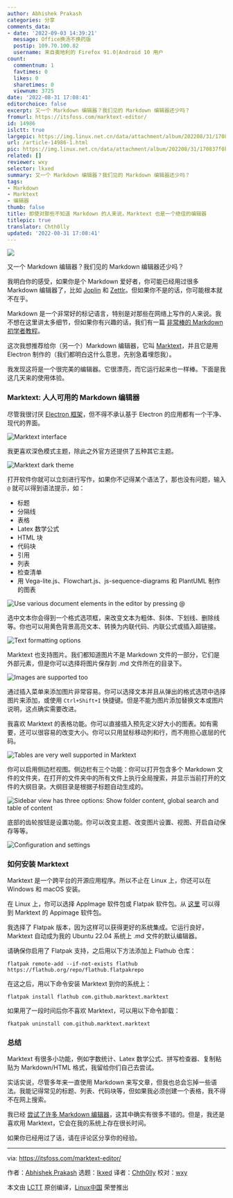 ```yaml
---
author: Abhishek Prakash
categories: 分享
comments_data:
- date: '2022-09-03 14:39:21'
  message: Office换汤不换药版
  postip: 109.70.100.82
  username: 来自奥地利的 Firefox 91.0|Android 10 用户
count:
  commentnum: 1
  favtimes: 0
  likes: 0
  sharetimes: 0
  viewnum: 3725
date: '2022-08-31 17:08:41'
editorchoice: false
excerpt: 又一个 Markdown 编辑器？我们见的 Markdown 编辑器还少吗？
fromurl: https://itsfoss.com/marktext-editor/
id: 14986
islctt: true
largepic: https://img.linux.net.cn/data/attachment/album/202208/31/170837f0kx77ewii4hkih0.jpg
url: /article-14986-1.html
pic: https://img.linux.net.cn/data/attachment/album/202208/31/170837f0kx77ewii4hkih0.jpg.thumb.jpg
related: []
reviewer: wxy
selector: lkxed
summary: 又一个 Markdown 编辑器？我们见的 Markdown 编辑器还少吗？
tags:
- Markdown
- Marktext
- 编辑器
thumb: false
title: 即使对那些不知道 Markdown 的人来说，Marktext 也是一个绝佳的编辑器
titlepic: true
translator: Chth0lly
updated: '2022-08-31 17:08:41'
---
```


![](/data/attachment/album/202208/31/170837f0kx77ewii4hkih0.jpg)


又一个 Markdown 编辑器？我们见的 Markdown 编辑器还少吗？


我明白你的感受，如果你是个 Markdown 爱好者，你可能已经用过很多 Markdown 编辑器了，比如 [Joplin](https://itsfoss.com/joplin/) 和 [Zettlr](https://itsfoss.com/zettlr-markdown-editor/)。但如果你不是的话，你可能根本就不在乎。


Markdown 是一个非常好的标记语言，特别是对那些在网络上写作的人来说。我不想在这里讲太多细节，但如果你有兴趣的话，我们有一篇 [非常棒的 Markdown 初学者教程](https://itsfoss.com/markdown-guide/)。


这次我想推荐给你（另一个）Markdown 编辑器，它叫 [Marktext](https://github.com/marktext/marktext/)，并且它是用 Electron 制作的（我们都明白这什么意思，先别急着埋怨我）。


我发现这将是一个很完美的编辑器。它很漂亮，而它运行起来也一样棒。下面是我这几天来的使用体验。


### Marktext: 人人可用的 Markdown 编辑器


尽管我很讨厌 [Electron 框架](https://www.electronjs.org/)，但不得不承认基于 Electron 的应用都有一个干净、现代的界面。


![Marktext interface](/data/attachment/album/202208/31/170842ix409nz0u99rg0yt.png)


我更喜欢深色模式主题，除此之外官方还提供了五种其它主题。


![Marktext dark theme](/data/attachment/album/202208/31/170842rvjhv2av54dhx8c0.png)


打开软件你就可以立刻进行写作，如果你不记得某个语法了，那也没有问题，输入 `@` 就可以得到语法提示，如：


* 标题
* 分隔线
* 表格
* Latex 数学公式
* HTML 块
* 代码块
* 引用
* 列表
* 检查清单
* 用 Vega-lite.js、Flowchart.js、js-sequence-diagrams 和 PlantUML 制作的图表


![Use various document elements in the editor by pressing @](/data/attachment/album/202208/31/170842f1paaaponzjep51z.png)


选中文本你会得到一个格式选项框，来改变文本为粗体、斜体、下划线、删除线等。你也可以用黄色背景高亮文本、转换为内联代码、内联公式或插入超链接。


![Text formatting options](/data/attachment/album/202208/31/170843zk63kgzl2gfa6z32.png)


Marktext 也支持图片。我们都知道图片不是 Markdown 文件的一部分，它们是外部元素，但是你可以选择将图片保存到 .md 文件所在的目录下。


![Images are supported too](/data/attachment/album/202208/31/170843c0sjh88c4o77fo4x.png)


通过插入菜单来添加图片非常容易。你可以选择文本并且从弹出的格式选项中选择图片来添加，或使用 `Ctrl+Shift+I` 快捷键。但是不能为图片添加替换文本或图片说明，这点确实需要改进。


我喜欢 Marktext 的表格功能。你可以直接插入预先定义好大小的图表。如有需要，还可以很容易的改变大小。你可以只用鼠标移动列和行，而不用担心底层的代码。


![Tables are very well supported in Marktext](/data/attachment/album/202208/31/170843l54j8mjaop4j8o58.png)


你可以启用侧边栏视图。侧边栏有三个功能：你可以打开包含多个 Markdown 文件的文件夹，在打开的文件夹中的所有文件上执行全局搜索，并显示当前打开的文件的大纲目录。大纲目录是根据子标题自动生成的。


![Sidebar view has three options: Show folder content, global search and table of content](/data/attachment/album/202208/31/170843dvfgodvvik4llly5.png)


底部的齿轮按钮是设置功能。你可以改变主题、改变图片设置、视图、开启自动保存等等。


![Configuration and settings](/data/attachment/album/202208/31/170844qmumf882uo0mvbog.png)


### 如何安装 Marktext


Marktext 是一个跨平台的开源应用程序。所以不止在 Linux 上，你还可以在 Windows 和 macOS 安装。


在 Linux 上，你可以选择 AppImage 软件包或 Flatpak 软件包。从 [这里](https://github.com/marktext/marktext/releases) 可以得到 Marktext 的 Appimage 软件包。


我选择了 Flatpak 版本，因为这样可以获得更好的系统集成。它运行良好，Marktext 自动成为我的 Ubuntu 22.04 系统上 .md 文件的默认编辑器。


请确保你启用了 Flatpak 支持，之后用以下方法添加上 Flathub 仓库：



```
flatpak remote-add --if-not-exists flathub https://flathub.org/repo/flathub.flatpakrepo

```

在这之后，用以下命令安装 Marktext 到你的系统上：



```
flatpak install flathub com.github.marktext.marktext

```

如果用了一段时间后你不喜欢 Marktext，可以用以下命令卸载：



```
fkatpak uninstall com.github.marktext.marktext

```

### 总结


Marktext 有很多小功能，例如字数统计、Latex 数学公式、拼写检查器、复制粘贴为 Markdown/HTML 格式，我留给你们自己去尝试。


实话实说，尽管多年来一直使用 Markdown 来写文章，但我也总会忘掉一些语法。我能记得常见的标题、列表、代码块等，但如果我必须创建一个表格，我不得不在网上搜索。


我已经 [尝试了许多 Markdown 编辑器](https://itsfoss.com/best-markdown-editors-linux/)，这其中确实有很多不错的。但是，我还是喜欢用 Marktext，它会在我的系统上存在很长时间。


如果你已经用过了话，请在评论区分享你的经验。




---


via: <https://itsfoss.com/marktext-editor/>


作者：[Abhishek Prakash](https://itsfoss.com/) 选题：[lkxed](https://github.com/lkxed) 译者：[Chth0lly](https://github.com/Chth0lly) 校对：[wxy](https://github.com/wxy)


本文由 [LCTT](https://github.com/LCTT/TranslateProject) 原创编译，[Linux中国](https://linux.cn/) 荣誉推出
